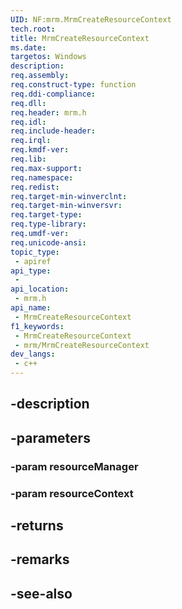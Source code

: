 ```yaml
---
UID: NF:mrm.MrmCreateResourceContext
tech.root: 
title: MrmCreateResourceContext
ms.date: 
targetos: Windows
description: 
req.assembly: 
req.construct-type: function
req.ddi-compliance: 
req.dll: 
req.header: mrm.h
req.idl: 
req.include-header: 
req.irql: 
req.kmdf-ver: 
req.lib: 
req.max-support: 
req.namespace: 
req.redist: 
req.target-min-winverclnt: 
req.target-min-winversvr: 
req.target-type: 
req.type-library: 
req.umdf-ver: 
req.unicode-ansi: 
topic_type:
 - apiref
api_type:
 - 
api_location:
 - mrm.h
api_name:
 - MrmCreateResourceContext
f1_keywords:
 - MrmCreateResourceContext
 - mrm/MrmCreateResourceContext
dev_langs:
 - c++
---
```


## -description

## -parameters

### -param resourceManager

### -param resourceContext

## -returns

## -remarks

## -see-also

